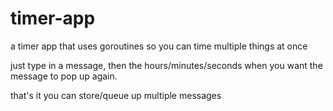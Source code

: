 # timer-app
a timer app that uses goroutines so you can time multiple things at once

just type in a message, then the hours/minutes/seconds when you want the message to pop up again.

that's it
you can store/queue up multiple messages 
